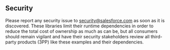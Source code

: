 ## Security

Please report any security issue to [security@salesforce.com](mailto:security@salesforce.com)
as soon as it is discovered. These libraries limit their runtime dependencies in
order to reduce the total cost of ownership as much as can be, but all consumers
should remain vigilant and have their security stakeholders review all third-party
products (3PP) like these examples and their dependencies.
